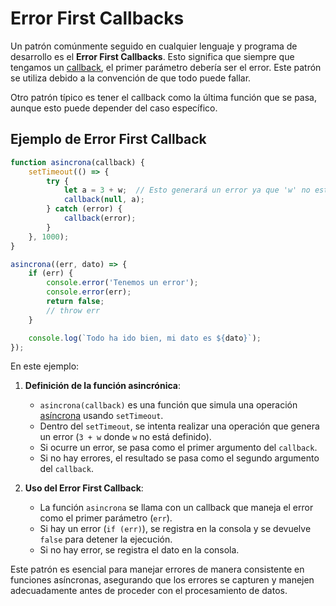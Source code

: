# Error First Callbacks

Un patrón comúnmente seguido en cualquier lenguaje y programa de desarrollo es el **Error First Callbacks**. Esto significa que siempre que tengamos un [callback](006%20-%20Callbacks.md), el primer parámetro debería ser el error. Este patrón se utiliza debido a la convención de que todo puede fallar.

Otro patrón típico es tener el callback como la última función que se pasa, aunque esto puede depender del caso específico.

## Ejemplo de Error First Callback

```javascript
function asincrona(callback) {
    setTimeout(() => {
        try {
            let a = 3 + w;  // Esto generará un error ya que 'w' no está definido
            callback(null, a);
        } catch (error) {
            callback(error);
        }
    }, 1000);
}

asincrona((err, dato) => {
    if (err) {
        console.error('Tenemos un error');
        console.error(err);
        return false;
        // throw err
    }

    console.log(`Todo ha ido bien, mi dato es ${dato}`);
});
```

En este ejemplo:

1. **Definición de la función asincrónica**:
   - `asincrona(callback)` es una función que simula una operación [asíncrona](005%20-%20Asincronía.md) usando `setTimeout`.
   - Dentro del `setTimeout`, se intenta realizar una operación que genera un error (`3 + w` donde `w` no está definido).
   - Si ocurre un error, se pasa como el primer argumento del `callback`.
   - Si no hay errores, el resultado se pasa como el segundo argumento del `callback`.

2. **Uso del Error First Callback**:
   - La función `asincrona` se llama con un callback que maneja el error como el primer parámetro (`err`).
   - Si hay un error (`if (err)`), se registra en la consola y se devuelve `false` para detener la ejecución.
   - Si no hay error, se registra el dato en la consola.

Este patrón es esencial para manejar errores de manera consistente en funciones asíncronas, asegurando que los errores se capturen y manejen adecuadamente antes de proceder con el procesamiento de datos.